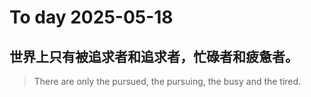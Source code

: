 
# To day 2025-05-18


## 世界上只有被追求者和追求者，忙碌者和疲惫者。　　
> There are only the pursued, the pursuing, the busy and the tired.

    